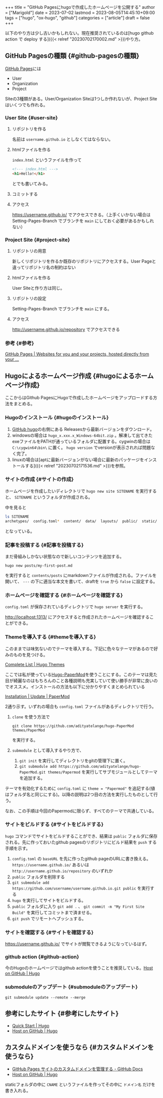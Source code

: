 +++
title = "GitHub Pagesにhugoで作成したホームページを公開する"
author = ["Marigold"]
date = 2023-07-02
lastmod = 2023-08-05T14:45:10+09:00
tags = ["hugo", "ox-hugo", "github"]
categories = ["article"]
draft = false
+++

以下のやり方は少し古いかもしれない。現在推奨されているのは[hugo github action で deploy する]({{< relref "20230702170002.md" >}})やり方。


## GitHub Pagesの種類 {#github-pagesの種類}

[GitHub Pages](https://pages.github.com/)には

-   User
-   Organization
-   Project

Siteの3種類がある。User/Organization Siteは1つしか作れないが、Project Siteはいくつでも作れる。


### User Site {#user-site}

1.  リポジトリを作る

    名前は `username.github.io` としなくてはならない。
2.  htmlファイルを作る

    `index.html` というファイルを作って
    ```html
    <!--- index.html --->
    <h1>Hello!</h1>
    ```
    とでも書いてみる。
3.  コミットする
4.  アクセス

    <https://username.github.io/> でアクセスできる。（上手くいかない場合はSetting-Pages-Branch でブランチを `main` にしておく必要があるかもしれない）


### Project Site {#project-site}

1.  リポジトリの用意

    新しくリポジトリを作るか既存のリポジトリにアクセスする。User Pageと違ってリポジトリ名の制約はない
2.  htmlファイルを作る

    User Siteと作り方は同じ。
3.  リポジトリの設定

    Setting-Pages-Branch でブランチを `main` にする。
4.  アクセス

    <http://username.github.io/repository> でアクセスできる


### 参考 {#参考}

[GitHub Pages | Websites for you and your projects, hosted directly from your ...](https://pages.github.com/)


## Hugoによるホームページ作成 {#hugoによるホームページ作成}

ここからはGithub PagesにHugoで作成したホームページをアップロードする方法をまとめる。


### Hugoのインストール {#hugoのインストール}

1.  [GitHub hugo](https://github.com/gohugoio/hugo)の右側にある Releasesから最新バージョンをダウンロード。
2.  windowsの場合は `hugo_x.xxx.x_Windows-64bit.zip` 。解凍して出てきたexeファイルをPATHが通っているフォルダに配置する。cygwinの場合は `C:\cygwin64\bin\` に置く。
    `hugo version` でversionが表示されれば問題なく完了。
3.  linuxの場合は[aptに最新バージョンがない場合に最新のパッケージをインストールする]({{< relref "20230702171536.md" >}})を参照。


### サイトの作成 {#サイトの作成}

ホームページを作成したいディレクトリで `hugo new site SITENAME` を実行すると、 `SITENAME` というフォルダが作成される。

中を見ると

```bash
ls SITENAME
archetypes/  config.toml*  content/  data/  layouts/  public/  static/  themes/
```

となっている。


### 記事を投稿する {#記事を投稿する}

まだ骨組みしかない状態なので新しいコンテンツを追加する。

```shell
hugo new posts/my-first-post.md
```

を実行すると `contents/posts` にmarkdownファイルが作成される。ファイルを開いて、 `---` の下に適当な本文を書いて、draftを `true` から `false` に設定する。


### ホームページを確認する {#ホームページを確認する}

`config.toml` が保存されているディレクトリで `hugo server` を実行する。

<http://localhost:1313/> にアクセスすると作成されたホームページを確認することができる。


### Themeを導入する {#themeを導入する}

このままでは味気ないのでテーマを導入する。下記に色々なテーマがあるので好みのものを見つける。

[Complete List | Hugo Themes](https://themes.gohugo.io/)

ここでは私が使っている[Hugo-PaperMod](https://github.com/adityatelange/hugo-PaperMod)を使うことにする。このテーマは見た目が綺麗なのはもちろんのこと各種説明も充実していて使い勝手が非常に良いのでオススメ。インストールの方法も以下に分かりやすくまとめられている

[Installation | Update | PaperMod](https://adityatelange.github.io/hugo-PaperMod/posts/papermod/papermod-installation/)

2通り示す。いずれの場合も `config.toml` ファイルがあるディレクトリで行う。

1.  `clone` を使う方法で
    ```shell
    git clone https://github.com/adityatelange/hugo-PaperMod themes/PaperMod
    ```
    を実行する。

2.  `submodule` として導入するやり方で、
    1.  `git init` を実行してディレクトリをgitの管理下に置く。
    2.  `git submodule add https://github.com/adityatelange/hugo-PaperMod.git themes/Papermod` を実行してサブモジュールとしてテーマを追加する。

テーマを有効化するために `config.toml` に `theme = "Papermod"` を追記する(値はフォルダ名と同じにする)。以降の説明は2つ目の方法を実行したものとして行う。

なお、この手順は今回のPapermodに限らず、すべてのテーマで共通している。


### サイトをビルドする {#サイトをビルドする}

`hugo` コマンドでサイトをビルドすることができ、結果は `public` フォルダに保存される。先に作っておいたgithub pagesのリポジトリにビルド結果を `push` する手順を示す。

1.  `config.toml` の `baseURL` を先に作ったgithub pageのURLに書き換える。
    `https://username.github.io/` あるいは `http://username.github.io/repository` のいずれか
2.  `public` フォルダを削除する
3.  `git submodule add https://github.com/username/username.github.io.git public` を実行する
4.  `hugo` を実行してサイトをビルドする。
5.  `public` フォルダに入り `git add .` 、 `git commit -m "My First Site Build"` を実行してコミットまで済ませる。
6.  `git push` でリモートへプッシュする。


### サイトを確認する {#サイトを確認する}

<https://username.github.io/> でサイトが閲覧できるようになっているはず。


### github action {#github-action}

今のHugoのホームページではgithub actionを使うことを推奨している。[Host on GitHub | Hugo](https://gohugo.io/hosting-and-deployment/hosting-on-github/)


### submoduleのアップデート {#submoduleのアップデート}

```shell
git submodule update --remote --merge
```


## 参考にしたサイト {#参考にしたサイト}

-   [Quick Start | Hugo](https://gohugo.io/getting-started/quick-start/)
-   [Host on GitHub | Hugo](https://gohugo.io/hosting-and-deployment/hosting-on-github/)


## カスタムドメインを使うなら {#カスタムドメインを使うなら}

-   [GitHub Pages サイトのカスタムドメインを管理する - GitHub Docs](https://docs.github.com/ja/pages/configuring-a-custom-domain-for-your-github-pages-site/managing-a-custom-domain-for-your-github-pages-site)
-   [Host on GitHub | Hugo](https://gohugo.io/hosting-and-deployment/hosting-on-github/)

staticフォルダの中に `CNAME` というファイルを作ってその中に `ドメイン名` だけを書き入れる。
